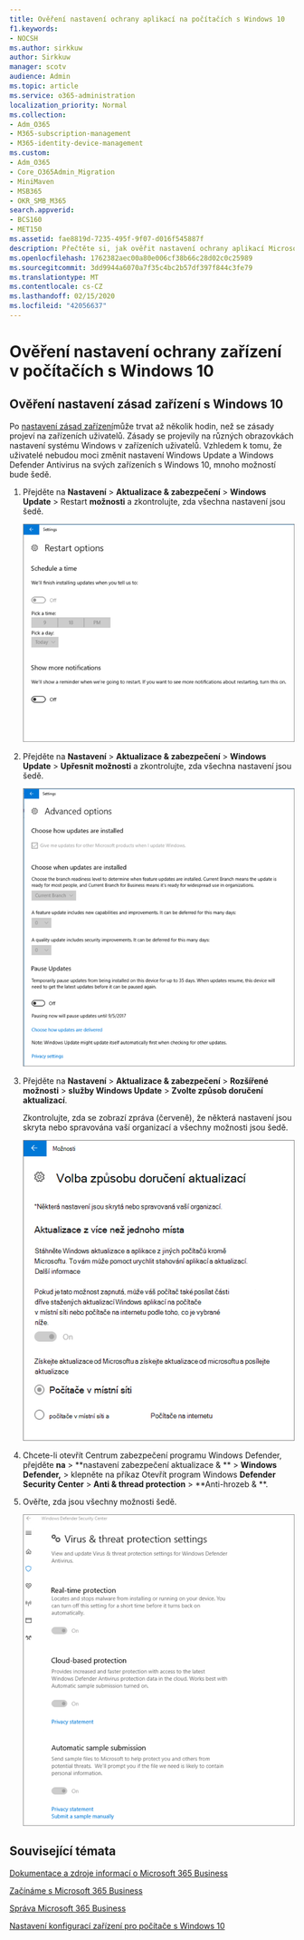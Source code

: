 ```yaml
---
title: Ověření nastavení ochrany aplikací na počítačích s Windows 10
f1.keywords:
- NOCSH
ms.author: sirkkuw
author: Sirkkuw
manager: scotv
audience: Admin
ms.topic: article
ms.service: o365-administration
localization_priority: Normal
ms.collection:
- Adm_O365
- M365-subscription-management
- M365-identity-device-management
ms.custom:
- Adm_O365
- Core_O365Admin_Migration
- MiniMaven
- MSB365
- OKR_SMB_M365
search.appverid:
- BCS160
- MET150
ms.assetid: fae8819d-7235-495f-9f07-d016f545887f
description: Přečtěte si, jak ověřit nastavení ochrany aplikací Microsoft 365 Business na zařízeních s Windows 10.
ms.openlocfilehash: 1762382aec00a80e006cf38b66c28d02c0c25989
ms.sourcegitcommit: 3dd9944a6070a7f35c4bc2b57df397f844c3fe79
ms.translationtype: MT
ms.contentlocale: cs-CZ
ms.lasthandoff: 02/15/2020
ms.locfileid: "42056637"
---
```

# <a name="validate-device-protection-settings-on-windows-10-pcs"></a>Ověření nastavení ochrany zařízení v počítačích s Windows 10

## <a name="verify-that-windows-10-device-policies-are-set"></a>Ověření nastavení zásad zařízení s Windows 10

Po [nastavení zásad zařízení](protection-settings-for-windows-10-pcs.md)může trvat až několik hodin, než se zásady projeví na zařízeních uživatelů. Zásady se projevily na různých obrazovkách nastavení systému Windows v zařízeních uživatelů. Vzhledem k tomu, že uživatelé nebudou moci změnit nastavení Windows Update a Windows Defender Antivirus na svých zařízeních s Windows 10, mnoho možností bude šedě.
  
1. Přejděte na **Nastavení** \> **Aktualizace &amp; zabezpečení** \> **Windows Update** \> Restart **možnosti** a zkontrolujte, zda všechna nastavení jsou šedě. 
    
    ![Všechny možnosti restartování jsou šedě.](../media/31308da9-18b0-47c5-bbf6-d5fa6747c376.png)
  
2. Přejděte na **Nastavení** \> **Aktualizace &amp; zabezpečení** \> **Windows Update** \> **Upřesnit možnosti** a zkontrolujte, zda všechna nastavení jsou šedě. 
    
    ![Možnosti aktualizací rozšířené systému Windows jsou zobrazeny šedě.](../media/049cf281-d503-4be9-898b-c0a3286c7fc2.png)
  
3. Přejděte na **Nastavení** \> **Aktualizace &amp; zabezpečení** \> **Rozšířené možnosti** \> **služby Windows Update** \> **Zvolte způsob doručení aktualizací**.
    
    Zkontrolujte, zda se zobrazí zpráva (červeně), že některá nastavení jsou skryta nebo spravována vaší organizací a všechny možnosti jsou šedě.
    
    ![Zvolte, jak jsou aktualizace doručovány, na stránce indikuje, že nastavení jsou skrytá nebo spravovaná vaší organizací.](../media/6b3e37c5-da41-4afd-9983-b4f406216b59.png)
  
4. Chcete-li otevřít Centrum zabezpečení programu Windows Defender, přejděte **na** \> **nastavení zabezpečení aktualizace &amp; ** \> **Windows Defender,** \> klepněte na příkaz Otevřít program Windows **Defender Security Center** \> **Anti &amp; thread protection** \> **Anti-hrozeb &amp; **. 
    
5. Ověřte, zda jsou všechny možnosti šedě. 
    
    ![Nastavení ochrany proti virům a hrozbám je šedě.](../media/9ca68d40-a5d9-49d7-92a4-c581688b5926.png)
  
## <a name="related-topics"></a>Související témata

[Dokumentace a zdroje informací o Microsoft 365 Business](https://go.microsoft.com/fwlink/p/?linkid=853701)
  
[Začínáme s Microsoft 365 Business](microsoft-365-business-overview.md)
  
[Správa Microsoft 365 Business](manage.md)
  
[Nastavení konfigurací zařízení pro počítače s Windows 10](protection-settings-for-windows-10-pcs.md)
  

